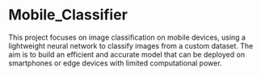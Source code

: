 # Mobile_Classifier
This project focuses on image classification on mobile devices, using a lightweight neural network to classify images from a custom dataset. The aim is to build an efficient and accurate model that can be deployed on smartphones or edge devices with limited computational power.
